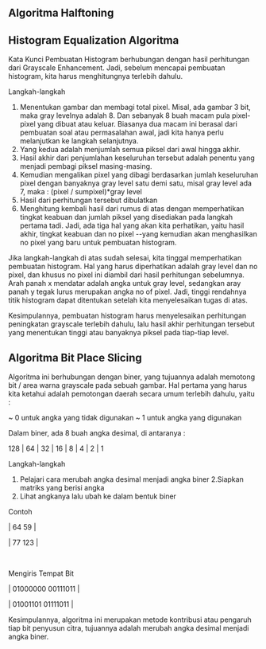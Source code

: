 ## Algoritma Halftoning


## Histogram Equalization Algoritma

Kata Kunci
Pembuatan Histogram berhubungan dengan hasil perhitungan dari Grayscale Enhancement. Jadi, sebelum mencapai pembuatan histogram, kita harus menghitungnya terlebih dahulu.

Langkah-langkah
1. Menentukan gambar dan membagi total pixel. Misal, ada gambar 3 bit, maka gray levelnya adalah 8. Dan sebanyak 8 buah macam pula pixel-pixel yang dibuat atau keluar. Biasanya dua macam ini berasal dari pembuatan soal atau permasalahan awal, jadi kita hanya perlu melanjutkan ke langkah selanjutnya.
2. Yang kedua adalah menjumlah semua piksel dari awal hingga akhir.
3. Hasil akhir dari penjumlahan keseluruhan tersebut adalah penentu yang menjadi pembagi piksel masing-masing.
4. Kemudian mengalikan pixel yang dibagi berdasarkan jumlah keseluruhan pixel dengan banyaknya gray level satu demi satu, misal gray level ada 7, maka : (pixel / sumpixel)*gray level
5. Hasil dari perhitungan tersebut dibulatkan
6. Menghitung kembali hasil dari rumus di atas dengan memperhatikan tingkat keabuan dan jumlah piksel yang disediakan pada langkah pertama tadi. Jadi, ada tiga hal yang akan kita perhatikan, yaitu hasil akhir, tingkat keabuan dan no pixel --yang kemudian akan menghasilkan no pixel yang baru untuk pembuatan histogram.

Jika langkah-langkah di atas sudah selesai, kita tinggal memperhatikan pembuatan histogram. Hal yang harus diperhatikan adalah gray level dan no pixel, dan khusus no pixel ini diambil dari hasil perhitungan sebelumnya. Arah panah x mendatar adalah angka untuk gray level, sedangkan aray panah y tegak lurus merupakan angka no of pixel. Jadi, tinggi rendahnya titik histogram dapat ditentukan setelah kita menyelesaikan tugas di atas.

Kesimpulannya, pembuatan histogram harus menyelesaikan perhitungan peningkatan grayscale terlebih dahulu, lalu hasil akhir perhitungan tersebut yang menentukan tinggi atau banyaknya piksel pada tiap-tiap level.

##  Algoritma Bit Place Slicing

Algoritma ini berhubungan dengan biner, yang tujuannya adalah memotong bit / area warna grayscale pada sebuah gambar. Hal pertama yang harus kita ketahui adalah pemotongan daerah secara umum terlebih dahulu, yaitu :

~ 0 untuk angka yang tidak digunakan
~ 1 untuk angka yang digunakan

Dalam biner, ada 8 buah angka desimal, di antaranya :

128 | 64 | 32 | 16 | 8 | 4 | 2 | 1

Langkah-langkah
1. Pelajari cara merubah angka desimal menjadi angka biner
2.Siapkan matriks yang berisi angka
3. Lihat angkanya lalu ubah ke dalam bentuk biner

Contoh

| 64 59 |

| 77 123 |

<br>

Mengiris Tempat Bit

| 01000000 00111011 |

| 01001101 01111011 |

Kesimpulannya, algoritma ini merupakan metode kontribusi atau pengaruh tiap bit penyusun citra, tujuannya adalah merubah angka desimal menjadi angka biner.
